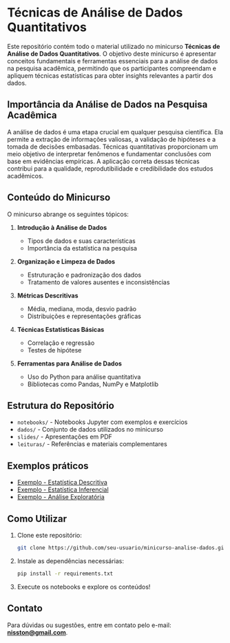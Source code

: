 # Técnicas de Análise de Dados Quantitativos

Este repositório contém todo o material utilizado no minicurso **Técnicas de Análise de Dados Quantitativos**. O objetivo deste minicurso é apresentar conceitos fundamentais e ferramentas essenciais para a análise de dados na pesquisa acadêmica, permitindo que os participantes compreendam e apliquem técnicas estatísticas para obter insights relevantes a partir dos dados.

## Importância da Análise de Dados na Pesquisa Acadêmica

A análise de dados é uma etapa crucial em qualquer pesquisa científica. Ela permite a extração de informações valiosas, a validação de hipóteses e a tomada de decisões embasadas. Técnicas quantitativas proporcionam um meio objetivo de interpretar fenômenos e fundamentar conclusões com base em evidências empíricas. A aplicação correta dessas técnicas contribui para a qualidade, reprodutibilidade e credibilidade dos estudos acadêmicos.

## Conteúdo do Minicurso

O minicurso abrange os seguintes tópicos:

1. **Introdução à Análise de Dados**  
   - Tipos de dados e suas características  
   - Importância da estatística na pesquisa  

2. **Organização e Limpeza de Dados**  
   - Estruturação e padronização dos dados  
   - Tratamento de valores ausentes e inconsistências  

3. **Métricas Descritivas**  
   - Média, mediana, moda, desvio padrão  
   - Distribuições e representações gráficas  

4. **Técnicas Estatísticas Básicas**  
   - Correlação e regressão  
   - Testes de hipótese  

5. **Ferramentas para Análise de Dados**  
   - Uso do Python para análise quantitativa  
   - Bibliotecas como Pandas, NumPy e Matplotlib  

## Estrutura do Repositório

- `notebooks/` - Notebooks Jupyter com exemplos e exercícios
- `dados/` - Conjunto de dados utilizados no minicurso
- `slides/` - Apresentações em PDF
- `leituras/` - Referências e materiais complementares

## Exemplos práticos

- [Exemplo - Estatística Descritiva](https://colab.research.google.com/drive/1xV4mLrbbSruExmHZC7SeWWd6xvD0cFHs?usp=sharing)
- [Exemplo - Estatística Inferencial](https://drive.google.com/file/d/1flYQrX0g5xK7gMxGri3sDBIhawgH3nzW/view?usp=sharing)
- [Exemplo - Análise Exploratória](https://colab.research.google.com/drive/1gx9IFyh77xIWHMRnO0B_dR53-4u7pkPQ?usp=sharing)

## Como Utilizar

1. Clone este repositório:  
   ```bash
   git clone https://github.com/seu-usuario/minicurso-analise-dados.git
   ```
2. Instale as dependências necessárias:  
   ```bash
   pip install -r requirements.txt
   ```
3. Execute os notebooks e explore os conteúdos!

## Contato
Para dúvidas ou sugestões, entre em contato pelo e-mail: **nisston@gmail.com**.
